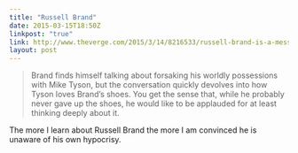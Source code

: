 ```yaml
---
title: "Russell Brand"
date: 2015-03-15T18:50Z
linkpost: "true"
link: http://www.theverge.com/2015/3/14/8216533/russell-brand-is-a-messiah-in-this-documentary-but-its-complex
layout: post
---
```


> Brand finds himself talking about forsaking his worldly possessions with Mike Tyson, but the conversation quickly devolves into how Tyson loves Brand’s shoes. You get the sense that, while he probably never gave up the shoes, he would like to be applauded for at least thinking deeply about it.

The more I learn about Russell Brand the more I am convinced he is unaware of his own hypocrisy.